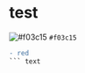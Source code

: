 # test

![#f03c15](https://via.placeholder.com/15/f03c15/000000?text=yo) `#f03c15`




```diff
- red
``` text
